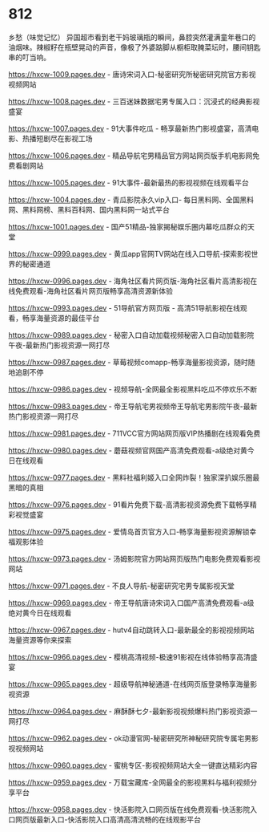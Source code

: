 # 812
乡愁（味觉记忆） 异国超市看到老干妈玻璃瓶的瞬间，鼻腔突然灌满童年巷口的油烟味。辣椒籽在瓶壁晃动的声音，像极了外婆踮脚从橱柜取腌菜坛时，腰间钥匙串的叮当响。

https://hxcw-1009.pages.dev - 唐诗宋词入口-秘密研究所秘密研究院官方影视视频网站

https://hxcw-1008.pages.dev - 三百迷妹数据宅男专属入口：沉浸式的经典影视盛宴

https://hxcw-1007.pages.dev - 91大事件吃瓜 - 畅享最新热门影视盛宴，高清电影、热播短剧尽在影视工场

https://hxcw-1006.pages.dev - 精品导航宅男精品官方网站网页版手机电影网免费看剧网站

https://hxcw-1005.pages.dev - 91大事件-最新最热的影视视频在线观看平台

https://hxcw-1004.pages.dev - 青瓜影院永久vip入口- 每日黑料网、全国黑料网、黑料网榜、黑料百科网、国内黑料网一站式平台

https://hxcw-1001.pages.dev - 国产51精品-独家揭秘娱乐圈内幕吃瓜群众的天堂

https://hxcw-0999.pages.dev - 黄瓜app官网TV网站在线入口导航-探索影视世界的秘密通道

https://hxcw-0996.pages.dev - 海角社区看片网页版-海角社区看片高清影视在线免费观看-海角社区看片网页版畅享高清资源新体验

https://hxcw-0993.pages.dev - 51导航官方网页版 - 高清51导航影视在线观看，畅享海量资源的最佳平台

https://hxcw-0989.pages.dev - 秘密入口自动加载视频秘密入口自动加载影院午夜-最新热门影视资源一网打尽

https://hxcw-0987.pages.dev - 草莓视频comapp-畅享海量影视资源，随时随地追剧不停

https://hxcw-0986.pages.dev - 视频导航-全网最全影视黑料吃瓜不停欢乐不断

https://hxcw-0983.pages.dev - 帝王导航宅男视频帝王导航宅男影院午夜-最新热门影视资源一网打尽

https://hxcw-0981.pages.dev - 711VCC官方网站网页版VIP热播剧在线观看免费

https://hxcw-0980.pages.dev - 蘑菇视频官网国产高清免费观看-a级绝对黄今日在线观看

https://hxcw-0977.pages.dev - 黑料社福利姬入口全网炸裂！独家深扒娱乐圈最黑暗的真相

https://hxcw-0976.pages.dev - 91看片免费下载-高清影视资源免费下载畅享精彩视觉盛宴

https://hxcw-0975.pages.dev - 爱情岛首页官方入口-畅享海量影视资源解锁幸福观影体验

https://hxcw-0973.pages.dev - 汤姆影院官方网站网页版热门电影免费观看影视网站

https://hxcw-0971.pages.dev - 不良人导航-秘密研究宅男专属影视天堂

https://hxcw-0969.pages.dev - 帝王导航唐诗宋词入口国产高清免费观看-a级绝对黄今日在线观看

https://hxcw-0967.pages.dev - hutv4自动跳转入口-最新最全的影视视频网站海量资源等你来探索

https://hxcw-0966.pages.dev - 樱桃高清视频-极速91影视在线体验畅享高清盛宴

https://hxcw-0965.pages.dev - 超级导航神秘通道-在线网页版登录畅享海量影视资源

https://hxcw-0964.pages.dev - 麻酥酥七夕-最新影视视频爆料热门影视资源一网打尽

https://hxcw-0962.pages.dev - ok动漫官网-秘密研究所神秘研究院专属宅男影视视频网站

https://hxcw-0960.pages.dev - 蜜桃专区-影视视频网站大全一键直达精彩内容

https://hxcw-0959.pages.dev - 万载宝藏库-全网最全的影视黑料与福利视频分享平台

https://hxcw-0958.pages.dev - 快活影院入口网页版在线免费观看-快活影院入口网页版最新入口-快活影院入口高清高清流畅的在线观影平台
